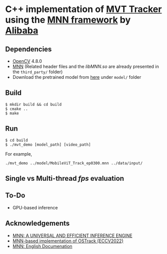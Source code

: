 # C++ implementation of [MVT Tracker](https://papers.bmvc2023.org/0800.pdf) using the [MNN framework](https://github.com/alibaba/MNN) by [Alibaba](https://github.com/alibaba)

## Dependencies
* [OpenCV](https://github.com/opencv/opencv) 4.8.0
* [MNN](https://github.com/alibaba/MNN) (Related header files and the *libMNN.so* are already presented in the `third_party/` folder)
* Download the pretrained model from [here](https://drive.google.com/file/d/1F6iThNlFcyxfDeworOz170BhH2AU4G3h/view?usp=drive_link) under `model/` folder

## Build
```
$ mkdir build && cd build
$ cmake ..
$ make
```

## Run
```
$ cd build
$ ./mvt_demo [model_path] [video_path]
```
For example, 
```
./mvt_demo ../model/MobileViT_Track_ep0300.mnn ../data/input/
```

## Single vs Multi-thread *fps* evaluation


## To-Do
* GPU-based inference

## Acknowledgements
* [MNN: A UNIVERSAL AND EFFICIENT INFERENCE ENGINE](https://arxiv.org/pdf/2002.12418.pdf) 
* [MNN-based implementation of OSTrack (ECCV2022)](https://github.com/Z-Xiong/OSTrack-mnn)
* [MNN: English Documenation](https://www.yuque.com/mnn/en)
